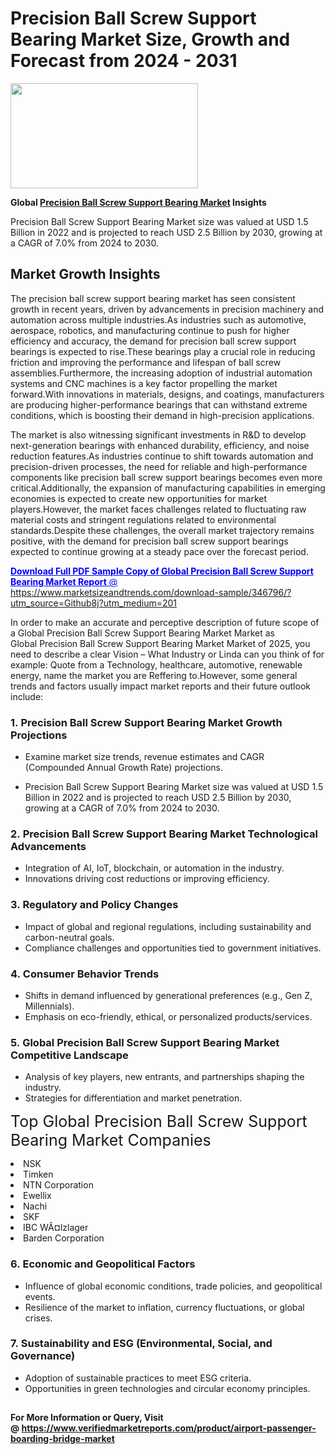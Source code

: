 <H1>Precision Ball Screw Support Bearing Market Size, Growth and Forecast from 2024 - 2031</H1><img class="aligncenter size-medium wp-image-584254" src="https://thirdeyenews.in/wp-content/uploads/2024/09/Global-Market-Research-300x168.jpeg" alt="" width="300" height="168" /><p><strong>Global&nbsp;<a href="https://www.marketsizeandtrends.com/download-sample/346796/?utm_source=Github8j?utm_medium=201">Precision Ball Screw Support Bearing Market</a> Insights</strong></p><p>Precision Ball Screw Support Bearing Market size was valued at USD 1.5 Billion in 2022 and is projected to reach USD 2.5 Billion by 2030, growing at a CAGR of 7.0% from 2024 to 2030.</p><p><h2>Market Growth Insights</h2> <p>The precision ball screw support bearing market has seen consistent growth in recent years, driven by advancements in precision machinery and automation across multiple industries.As industries such as automotive, aerospace, robotics, and manufacturing continue to push for higher efficiency and accuracy, the demand for precision ball screw support bearings is expected to rise.These bearings play a crucial role in reducing friction and improving the performance and lifespan of ball screw assemblies.Furthermore, the increasing adoption of industrial automation systems and CNC machines is a key factor propelling the market forward.With innovations in materials, designs, and coatings, manufacturers are producing higher-performance bearings that can withstand extreme conditions, which is boosting their demand in high-precision applications.</p> <p><a href="#" style="color:blue;"></a></p> <p>The market is also witnessing significant investments in R&D to develop next-generation bearings with enhanced durability, efficiency, and noise reduction features.As industries continue to shift towards automation and precision-driven processes, the need for reliable and high-performance components like precision ball screw support bearings becomes even more critical.Additionally, the expansion of manufacturing capabilities in emerging economies is expected to create new opportunities for market players.However, the market faces challenges related to fluctuating raw material costs and stringent regulations related to environmental standards.Despite these challenges, the overall market trajectory remains positive, with the demand for precision ball screw support bearings expected to continue growing at a steady pace over the forecast period.</p> <p><a href="#" style="color:blue;"></p><p><span class=""><strong>Download Full PDF Sample Copy of Global Precision Ball Screw Support Bearing Market Report</strong> @ <a href="https://www.marketsizeandtrends.com/download-sample/346796/?utm_source=Github8j?utm_medium=201" target="_blank">https://www.marketsizeandtrends.com/download-sample/346796/?utm_source=Github8j?utm_medium=201</a></span></p><p>In order to make an accurate and perceptive description of future scope of a Global&nbsp;Precision Ball Screw Support Bearing Market Market as Global&nbsp;Precision Ball Screw Support Bearing Market Market of 2025, you need to describe a clear Vision &ndash; What Industry or Linda can you think of for example: Quote from a Technology, healthcare, automotive, renewable energy, name the market you are Reffering to.However, some general trends and factors usually impact market reports and their future outlook include:</p><h3>1.&nbsp;<strong>Precision Ball Screw Support Bearing Market Growth Projections</strong></h3><ul><li>Examine market size trends, revenue estimates and CAGR (Compounded Annual Growth Rate) projections.</li><li><p>Precision Ball Screw Support Bearing Market size was valued at USD 1.5 Billion in 2022 and is projected to reach USD 2.5 Billion by 2030, growing at a CAGR of 7.0% from 2024 to 2030.</p></li></ul><h3>2.&nbsp;<strong>Precision Ball Screw Support Bearing Market Technological Advancements</strong></h3><ul><li>Integration of AI, IoT, blockchain, or automation in the industry.</li><li>Innovations driving cost reductions or improving efficiency.</li></ul><h3>3.&nbsp;<strong>Regulatory and Policy Changes</strong></h3><ul><li>Impact of global and regional regulations, including sustainability and carbon-neutral goals.</li><li>Compliance challenges and opportunities tied to government initiatives.</li></ul><h3>4.&nbsp;<strong>Consumer Behavior Trends</strong></h3><ul><li>Shifts in demand influenced by generational preferences (e.g., Gen Z, Millennials).</li><li>Emphasis on eco-friendly, ethical, or personalized products/services.</li></ul><h3>5.&nbsp;<strong>Global Precision Ball Screw Support Bearing Market Competitive Landscape</strong></h3><ul><li>Analysis of key players, new entrants, and partnerships shaping the industry.</li><li>Strategies for differentiation and market penetration.</li></ul><p data-pm-slice="1 1 []"><span style="color: inherit; font-family: inherit; font-size: 25px;">Top Global Precision Ball Screw Support Bearing Market Companies</span></p><div class="" data-test-id=""><p><li>NSK</li><li> Timken</li><li> NTN Corporation</li><li> Ewellix</li><li> Nachi</li><li> SKF</li><li> IBC WÃ¤lzlager</li><li> Barden Corporation</li></p></div><h3>6.&nbsp;<strong>Economic and Geopolitical Factors</strong></h3><ul><li>Influence of global economic conditions, trade policies, and geopolitical events.</li><li>Resilience of the market to inflation, currency fluctuations, or global crises.</li></ul><h3>7.&nbsp;<strong>Sustainability and ESG (Environmental, Social, and Governance)</strong></h3><ul><li>Adoption of sustainable practices to meet ESG criteria.</li><li>Opportunities in green technologies and circular economy principles.</li></ul><h2><strong style="font-size: 14px;">For More Information or Query, Visit @&nbsp;</strong><a style="background-color: #ffffff; font-size: 14px;" href="https://www.marketsizeandtrends.com/report/precision-ball-screw-support-bearing-market/" target="_blank">https://www.verifiedmarketreports.com/product/airport-passenger-boarding-bridge-market</a></h2>